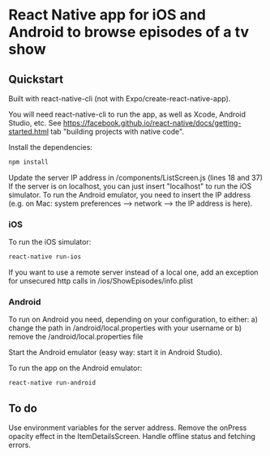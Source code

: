 # React Native app for iOS and Android to browse episodes of a tv show

## Quickstart

Built with react-native-cli (not with Expo/create-react-native-app).

You will need react-native-cli to run the app, as well as Xcode, Android Studio, etc. See https://facebook.github.io/react-native/docs/getting-started.html tab "building projects with native code".

Install the dependencies:

```bash
npm install
```

Update the server IP address in /components/ListScreen.js (lines 18 and 37)
If the server is on localhost, you can just insert "localhost" to run the iOS simulator.
To run the Android emulator, you need to insert the IP address (e.g. on Mac: system preferences --> network --> the IP address is here).

### iOS

To run the iOS simulator:

```bash
react-native run-ios
```

If you want to use a remote server instead of a local one, add an exception for unsecured http calls in /ios/ShowEpisodes/info.plist

### Android

To run on Android you need, depending on your configuration, to either:
a) change the path in /android/local.properties with your username
or
b) remove the /android/local.properties file

Start the Android emulator (easy way: start it in Android Studio).

To run the app on the Android emulator:

```bash
react-native run-android
```

## To do
Use environment variables for the server address.
Remove the onPress opacity effect in the ItemDetailsScreen.
Handle offline status and fetching errors.
